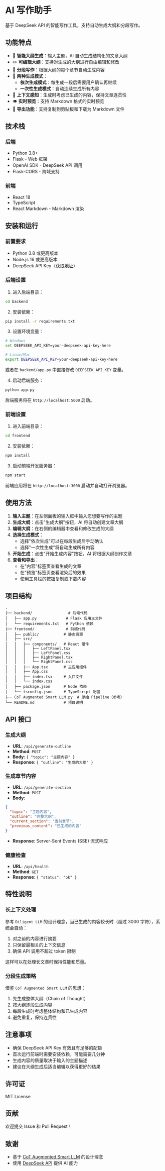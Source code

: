 # AI 写作助手

基于 DeepSeek API 的智能写作工具，支持自动生成大纲和分段写作。

## 功能特点

- 🎯 **智能大纲生成**：输入主题，AI 自动生成结构化的文章大纲
- ✏️ **可编辑大纲**：支持对生成的大纲进行自由编辑和修改
- 📝 **分段写作**：根据大纲的每个章节自动生成内容
- 🔄 **两种生成模式**：
  - **依次生成模式**：每生成一段后需要用户确认再继续
  - **一次性生成模式**：自动连续生成所有内容
- 🧠 **上下文感知**：生成时考虑已生成的内容，保持文章连贯性
- 👁️ **实时预览**：支持 Markdown 格式的实时预览
- 💾 **导出功能**：支持复制到剪贴板和下载为 Markdown 文件

## 技术栈

### 后端
- Python 3.8+
- Flask - Web 框架
- OpenAI SDK - DeepSeek API 调用
- Flask-CORS - 跨域支持

### 前端
- React 18
- TypeScript
- React Markdown - Markdown 渲染

## 安装和运行

### 前置要求

- Python 3.8 或更高版本
- Node.js 16 或更高版本
- DeepSeek API Key（[获取地址](https://platform.deepseek.com/)）

### 后端设置

1. 进入后端目录：
```bash
cd backend
```

2. 安装依赖：
```bash
pip install -r requirements.txt
```

3. 设置环境变量：
```bash
# Windows
set DEEPSEEK_API_KEY=your-deepseek-api-key-here

# Linux/Mac
export DEEPSEEK_API_KEY=your-deepseek-api-key-here
```

或者在 `backend/app.py` 中直接修改 `DEEPSEEK_API_KEY` 变量。

4. 启动后端服务：
```bash
python app.py
```

后端服务将在 `http://localhost:5000` 启动。

### 前端设置

1. 进入前端目录：
```bash
cd frontend
```

2. 安装依赖：
```bash
npm install
```

3. 启动前端开发服务器：
```bash
npm start
```

前端应用将在 `http://localhost:3000` 启动并自动打开浏览器。

## 使用方法

1. **输入主题**：在左侧面板的输入框中输入您想要写作的主题
2. **生成大纲**：点击"生成大纲"按钮，AI 将自动创建文章大纲
3. **编辑大纲**：在右侧的编辑器中查看和修改生成的大纲
4. **选择生成模式**：
   - 选择"依次生成"可以在每段生成后手动确认
   - 选择"一次性生成"将自动生成所有内容
5. **开始生成**：点击"开始生成内容"按钮，AI 将根据大纲创作文章
6. **查看和导出**：
   - 在"内容"标签页查看生成的文章
   - 在"预览"标签页查看渲染后的效果
   - 使用工具栏的按钮复制或下载内容

## 项目结构

```
.
├── backend/                # 后端代码
│   ├── app.py             # Flask 应用主文件
│   └── requirements.txt   # Python 依赖
├── frontend/              # 前端代码
│   ├── public/           # 静态资源
│   ├── src/
│   │   ├── components/   # React 组件
│   │   │   ├── LeftPanel.tsx
│   │   │   ├── LeftPanel.css
│   │   │   ├── RightPanel.tsx
│   │   │   └── RightPanel.css
│   │   ├── App.tsx       # 主应用组件
│   │   ├── App.css
│   │   ├── index.tsx     # 入口文件
│   │   └── index.css
│   ├── package.json      # Node 依赖
│   └── tsconfig.json     # TypeScript 配置
├── CoT Augmented Smart LLM.py  # 原始 Pipeline（参考）
└── README.md             # 项目说明
```

## API 接口

### 生成大纲
- **URL**: `/api/generate-outline`
- **Method**: `POST`
- **Body**: `{ "topic": "主题内容" }`
- **Response**: `{ "outline": "生成的大纲" }`

### 生成章节内容
- **URL**: `/api/generate-section`
- **Method**: `POST`
- **Body**: 
```json
{
  "topic": "主题内容",
  "outline": "完整大纲",
  "current_section": "当前章节",
  "previous_content": "已生成的内容"
}
```
- **Response**: Server-Sent Events (SSE) 流式响应

### 健康检查
- **URL**: `/api/health`
- **Method**: `GET`
- **Response**: `{ "status": "ok" }`

## 特性说明

### 长上下文处理

参考 `Diligent LLM` 的设计理念，当已生成的内容较长时（超过 3000 字符），系统会自动：
1. 对之前的内容进行摘要
2. 只保留最相关的上下文信息
3. 确保 API 调用不超过 token 限制

这样可以在处理长文章时保持性能和质量。

### 分段生成策略

借鉴 `CoT Augmented Smart LLM` 的思想：
1. 先生成整体大纲（Chain of Thought）
2. 按大纲逐段生成内容
3. 每段生成时考虑整体结构和已生成内容
4. 避免重复，保持连贯性

## 注意事项

- 确保 DeepSeek API Key 有效且有足够的配额
- 首次运行前端时需要安装依赖，可能需要几分钟
- 生成内容的质量取决于输入的主题描述
- 建议在大纲生成后适当编辑以获得更好的结果

## 许可证

MIT License

## 贡献

欢迎提交 Issue 和 Pull Request！

## 致谢

- 基于 [CoT Augmented Smart LLM](https://github.com/grapoet/) 的设计理念
- 使用 [DeepSeek API](https://platform.deepseek.com/) 提供 AI 能力

